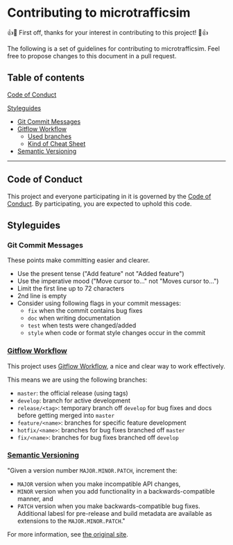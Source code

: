# Contributing to microtrafficsim

👍🎉 First off, thanks for your interest in contributing to this project! 🎉👍

The following is a set of guidelines for contributing to microtrafficsim.
Feel free to propose changes to this document in a pull request.


## Table of contents

[Code of Conduct](#code-of-conduct)

[Styleguides](#styleguides)
   * [Git Commit Messages](#git-commit-messages)
   * [Gitflow Workflow](#gitflow-workflow)
       * [Used branches](#gitflow-workflow)
       * [Kind of Cheat Sheet](#kind-of-cheat-sheet)
   * [Semantic Versioning](#semantic-versioning)

---

## Code of Conduct

This project and everyone participating in it is governed by the [Code of Conduct](CODE_OF_CONDUCT.md).
By participating, you are expected to uphold this code.


## Styleguides

### Git Commit Messages

These points make committing easier and clearer.
* Use the present tense ("Add feature" not "Added feature")
* Use the imperative mood ("Move cursor to..." not "Moves cursor to...")
* Limit the first line up to 72 characters
* 2nd line is empty
* Consider using following flags in your commit messages:
    * `fix` when the commit contains bug fixes
    * `doc` when writing documentation
    * `test` when tests were changed/added
    * `style` when code or format style changes occur in the commit


### [Gitflow Workflow][website_gitflow_workflow]

This project uses [Gitflow Workflow][website_gitflow_workflow], a nice and clear way to work effectively.

This means we are using the following branches:
* `master`: the official release (using tags)
* `develop`: branch for active development
* `release/<tag>`: temporary branch off `develop` for bug fixes and docs before getting merged into `master`
* `feature/<name>`: branches for specific feature development
* `hotfix/<name>`: branches for bug fixes branched off `master`
* `fix/<name>`: branches for bug fixes branched off `develop`


### [Semantic Versioning][website_semantic_versioning]

"Given a version number `MAJOR.MINOR.PATCH`, increment the:
* `MAJOR` version when you make incompatible API changes,
* `MINOR` version when you add functionality in a backwards-compatible manner, and
* `PATCH` version when you make backwards-compatible bug fixes.
Additional labesl for pre-release and build metadata are available as extensions to the `MAJOR.MINOR.PATCH`."

For more information, see [the original site][website_semantic_versioning].




[website_gitflow_workflow]: https://www.atlassian.com/git/tutorials/comparing-workflows/gitflow-workflow
[website_semantic_versioning]: https://semver.org
